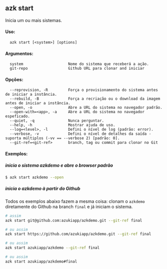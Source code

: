 ## azk start

  Inicia um ou mais sistemas.

#### Uso:

```
  azk start [<system>] [options]
```

#### Argumentos:

```
  system                    Nome do sistema que receberá a ação.
  git-repo                  Github URL para clonar and iniciar
```

#### Opções:

```
  --reprovision, -R         Força o provisionamento do sistema antes de iniciar a instância.
  --rebuild, -B             Força a recriação ou o download da imagem antes de iniciar a instância.
  --open, -o                Abre a URL do sistema no navegador padrão.
  --open-with=<app>, -a     Abre a URL do sistema no navegador espeficado.
  --quiet, -q               Nunca perguntar.
  --help, -h                Mostrar ajuda de uso.
  --log=<level>, -l         Defini o nível de log (padrão: error).
  --verbose, -v             Defini o nível de detalhes da saída - suporta múltiplos (-vv == --verbose 2) [padrão: 0].
  --git-ref=<git-ref>       branch, tag ou commit para clonar no Git
```

#### Exemplos:

##### inicia o sistema azkdemo e abre o browser padrão

```bash
$ azk start azkdemo --open
```

##### inicia o azkdemo à partir do Github

Todos os exemplos abaixo fazem a mesma coisa: clonam o `azkdemo` diretamente do Github na branch `final` e já iniciam o sistema.

```bash
# assim
azk start git@github.com:azukiapp/azkdemo.git --git-ref final

# ou assim
azk start https://github.com/azukiapp/azkdemo.git --git-ref final

# ou assim
azk start azukiapp/azkdemo --git-ref final

# ou assim
azk start azukiapp/azkdemo#final
```
